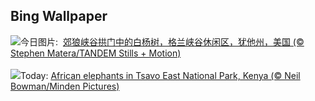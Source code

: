 ## Bing Wallpaper
![](https://www.bing.com/th?id=OHR.CoyoteGulch_ZH-CN2869463336_UHD.jpg&w=1000)今日图片: &nbsp;[郊狼峡谷拱门中的白杨树，格兰峡谷休闲区，犹他州，美国 (© Stephen Matera/TANDEM Stills + Motion)](https://www.bing.com/th?id=OHR.CoyoteGulch_ZH-CN2869463336_UHD.jpg)
<br><br/>
![](https://www.bing.com/th?id=OHR.ElephantTeacher_EN-US8363933732_UHD.jpg&w=1000)Today: [African elephants in Tsavo East National Park, Kenya (© Neil Bowman/Minden Pictures)](https://www.bing.com/th?id=OHR.ElephantTeacher_EN-US8363933732_UHD.jpg)
<br><br/>
